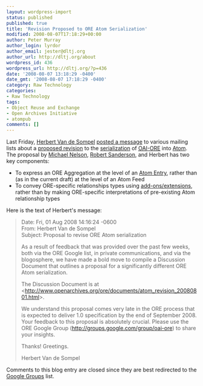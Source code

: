 ```yaml
---
layout: wordpress-import
status: published
published: true
title: 'Revision Proposed to ORE Atom Serialization'
modified: 2008-08-07T17:18:29+00:00
author: Peter Murray
author_login: lyrdor
author_email: jester@dltj.org
author_url: http://dltj.org/about
wordpress_id: 436
wordpress_url: http://dltj.org/?p=436
date: '2008-08-07 13:18:29 -0400'
date_gmt: '2008-08-07 17:18:29 -0400'
category: Raw Technology
categories:
- Raw Technology
tags:
- Object Reuse and Exchange
- Open Archives Initiative
- atompub
comments: []
---
```

<p>Last Friday, <a href="http://public.lanl.gov/herbertv/" title="Herbert Van de Sompel&#039;s homepage">Herbert Van de Sompel</a> <a href="http://groups.google.com/group/oai-ore/browse_thread/thread/95f7827f64156926" title="Proposal to revise ORE Atom serialization&#039; in OAI-ORE Google Group">posted a message</a> to various mailing lists about a <a href="http://www.openarchives.org/ore/documents/atom_revision_20080801.html" title="Discussion Document: Revising the ORE Profile of Atom">proposed revision</a> to the <a href="http://www.openarchives.org/ore/0.9/atom" title="ORE Specification - Representing Resource Maps Using the Atom Syndication Format">serialization</a> of <a href="http://www.openarchives.org/ore/" title="Open Archives Initiative Protocol - Object Exchange and Reuse homepage"><acronym title="Open Archives Initiative">OAI</acronym>-<acronym title="Object Reuse and Exchange">ORE</acronym></a> into <a href="http://tools.ietf.org/html/rfc4287" title="RFC4287, the Atom Syndication Format">Atom</a>.  The proposal by <a href="http://www.cs.odu.edu/~mln/" title="Home:: Michael L. Nelson, Old Dominion University">Michael Nelson</a>, <a href="http://www.csc.liv.ac.uk/~azaroth/" title="Dr Robert Sanderson&#039;s homepage">Robert Sanderson</a>, and Herbert has two key components:
<ul>
<li>To express an ORE Aggregation at the level of an <a href="http://tools.ietf.org/html/rfc4287#section-4.1.2" title="Section 4.1.2, The &#039;atom:entry&#039; Element, of RFC4287, the Atom Syndication Format">Atom Entry</a>, rather than (as in the current draft) at the level of an Atom Feed</li>
<li>To convey ORE-specific relationships types using <a href="http://tools.ietf.org/html/rfc4287#section-6" title="Section 6, Extending Atom, of RFC4287, the Atom Syndication Format">add-ons/extensions</a>, rather than by making ORE-specific interpretations of pre-existing Atom relationship types</li>
</ul>
<p>Here is the text of Herbert's message:<br />
<blockquote>Date: Fri, 01 Aug 2008 14:16:24 -0600<br />
From: Herbert Van de Sompel <herbertv@lanl.gov><br />
Subject: Proposal to revise ORE Atom serialization</p>
<p>As a result of feedback that was provided over the past few weeks, both via the ORE Google list, in private communications, and via the blogosphere, we have made a bold move to compile a Discussion Document that outlines a proposal for a significantly different ORE Atom serialization.</p>
<p>The Discussion Document is at <<a href="http://www.openarchives.org/ore/documents/atom_revision_20080801.html" title="Discussion Document: Revising the ORE Profile of Atom">http://www.openarchives.org/ore/documents/atom_revision_20080801.html</a>>.</p>
<p>We understand this proposal comes very late in the ORE process that is expected to deliver 1.0 specification by the end of September 2008. Your feedback to this proposal is absolutely crucial. Please use the ORE Google Group (<a href="http://groups.google.com/group/oai-ore" title="OAI-ORE discussion on Google Groups">http://groups.google.com/group/oai-ore</a>) to share your insights.</p>
<p>Thanks! Greetings.</p>
<p>Herbert Van de Sompel</p></blockquote>
<p>Comments to this blog entry are closed since they are best redirected to the <a href="http://groups.google.com/group/oai-ore" title="OAI-ORE discussion on Google Groups">Google Groups</a> list.</p>
